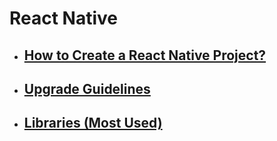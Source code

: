 # React Native

* ## [How to Create a React Native Project?](how-to-create-a-react-native-project)
* ## [Upgrade Guidelines](UpgradeGuidelines/Readme.md)
* ## [Libraries (Most Used)](Libraries/Readme.md)